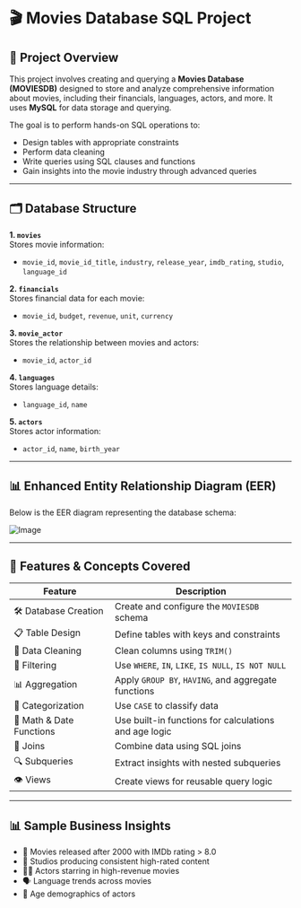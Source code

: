 # 🎬 Movies Database SQL Project

## 📌 Project Overview

This project involves creating and querying a **Movies Database (MOVIESDB)** designed to store and analyze comprehensive information about movies, including their financials, languages, actors, and more. It uses **MySQL** for data storage and querying.

The goal is to perform hands-on SQL operations to:
- Design tables with appropriate constraints
- Perform data cleaning
- Write queries using SQL clauses and functions
- Gain insights into the movie industry through advanced queries

---

## 🗂️ Database Structure

**1. `movies`**  
Stores movie information:  
- `movie_id`, `movie_id_title`, `industry`, `release_year`, `imdb_rating`, `studio`, `language_id`

**2. `financials`**  
Stores financial data for each movie:  
- `movie_id`, `budget`, `revenue`, `unit`, `currency`

**3. `movie_actor`**  
Stores the relationship between movies and actors:  
- `movie_id`, `actor_id`

**4. `languages`**  
Stores language details:  
- `language_id`, `name`

**5. `actors`**  
Stores actor information:  
- `actor_id`, `name`, `birth_year`

---

## 📊 Enhanced Entity Relationship Diagram (EER)

Below is the EER diagram representing the database schema:

![Image](https://github.com/user-attachments/assets/3b44020d-7479-4a3d-bcda-3a5c236369ae)

---

## 🔧 Features & Concepts Covered

| Feature                | Description                                             |
|------------------------|---------------------------------------------------------|
| 🛠️ Database Creation   | Create and configure the `MOVIESDB` schema              |
| 📋 Table Design         | Define tables with keys and constraints                 |
| 🧼 Data Cleaning        | Clean columns using `TRIM()`                            |
| 🔎 Filtering            | Use `WHERE`, `IN`, `LIKE`, `IS NULL`, `IS NOT NULL`    |
| 📊 Aggregation          | Apply `GROUP BY`, `HAVING`, and aggregate functions     |
| 🧠 Categorization       | Use `CASE` to classify data                             |
| 🔢 Math & Date Functions| Use built-in functions for calculations and age logic   |
| 🔗 Joins                | Combine data using SQL joins                            |
| 🔍 Subqueries           | Extract insights with nested subqueries                 |
| 👁️ Views               | Create views for reusable query logic                   |

---

## 📊 Sample Business Insights

- 🎥 Movies released after 2000 with IMDb rating > 8.0  
- 🏢 Studios producing consistent high-rated content  
- 🧑‍🎤 Actors starring in high-revenue movies  
- 🗣️ Language trends across movies  
- 👴 Age demographics of actors  


